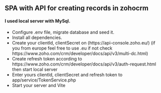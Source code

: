 <h2>SPA with API for creating records in zohocrm</h2>

<h4>I used local server with MySql. </h4>
<ul>
    <li>Configure .env file, migrate database and seed it.</li>
    <li>Install all dependencies.</li> 
    <li>Create your clientId, clientSecret on (https://api-console.zoho.eu/) (if you from europe feel free to use .eu if not check https://www.zoho.com/crm/developer/docs/api/v3/multi-dc.html)</li>
    <li>Create refresh token according to https://www.zoho.com/crm/developer/docs/api/v3/auth-request.html then start local server</li>
    <li>Enter yours clientId, clientSecret and refresh token to app/service/TokenService.php</li>
    <li>Start your server and Vite</li>
</ul>
